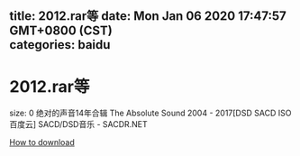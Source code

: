
title: 2012.rar等
date: Mon Jan 06 2020 17:47:57 GMT+0800 (CST)    
categories: baidu
---

# 2012.rar等
size: 0
 绝对的声音14年合辑 The Absolute Sound 2004 - 2017[DSD SACD ISO 百度云] SACD/DSD音乐 - SACDR.NET
 

[How to download](https://bpcam.bemobtrk.com/go/2ceec3aa-1ca2-46d6-b9ff-aaa5c184517c?jno=3353)